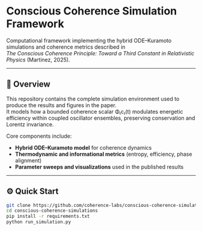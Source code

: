 # Conscious Coherence Simulation Framework

Computational framework implementing the hybrid ODE–Kuramoto simulations and coherence metrics described in  
*The Conscious Coherence Principle: Toward a Third Constant in Relativistic Physics* (Martinez, 2025).

---

## 🧭 Overview
This repository contains the complete simulation environment used to produce the results and figures in the paper.  
It models how a bounded coherence scalar Φ₍c₎(t) modulates energetic efficiency within coupled oscillator ensembles, preserving conservation and Lorentz invariance.

Core components include:
- **Hybrid ODE–Kuramoto model** for coherence dynamics  
- **Thermodynamic and informational metrics** (entropy, efficiency, phase alignment)  
- **Parameter sweeps and visualizations** used in the published results  

---

## ⚙️ Quick Start
```bash
git clone https://github.com/coherence-labs/conscious-coherence-simulations.git
cd conscious-coherence-simulations
pip install -r requirements.txt
python run_simulation.py
